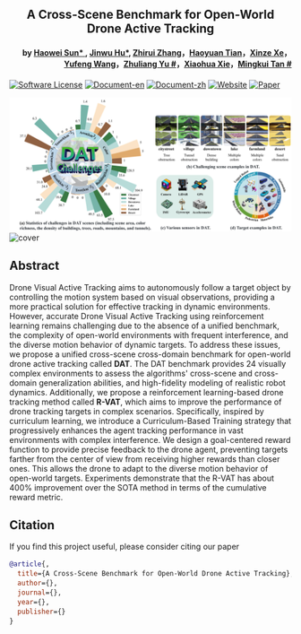 <h2 align="center">A Cross-Scene Benchmark for Open-World Drone Active Tracking</h2>
<h4 align="right">by  <a href="https://shwplus.github.io/">Haowei Sun* </a>, <a href="https://fhujinwu.github.io/">Jinwu Hu*</a>, <a href="https://github.com/egd060708">Zhirui Zhang</a>，<a href="https://github.com/scybd">Haoyuan Tian</a>，<a href="https://olivessora.github.io/">Xinze Xe</a>，<a href="https://wang678.github.io/">Yufeng Wang</a>，<a href="https://scholar.google.com/citations?user=oAUB9cQAAAAJ&hl=en">Zhuliang Yu #</a>，<a href="https://scholar.google.com/citations?user=5YZ3kvoAAAAJ&hl=en&oi=ao">Xiaohua Xie</a>，<a href="https://tanmingkui.github.io/">Mingkui Tan #</a></h4>
<!-- # A Cross-Scene Benchmark for Open-World Drone Active Tracking -->

[![Software License](https://img.shields.io/badge/license-MIT-blue)](LICENSE)
[![Document-en](https://img.shields.io/badge/doc-guide-blue)](https://dat-benchmark.tech/)
[![Document-zh](https://img.shields.io/badge/文档-指引-blue)](https://dat-benchmark.tech/zh/index.html)
[![Website](https://img.shields.io/badge/website-exhibition-blue)](https://dat-benchmark.framer.website/)
[![Paper](https://img.shields.io/badge/paper-work-blue)](https://arxiv.org/)

![cover1](./readmeCache/cover1.png)
![cover](./readmeCache/cover.gif)

## Abstract
Drone Visual Active Tracking aims to autonomously follow a target object by controlling the motion system based on visual observations, providing a more practical solution for effective tracking in dynamic environments. However, accurate Drone Visual Active Tracking using reinforcement learning remains challenging due to the absence of a unified benchmark, the complexity of open-world environments with frequent interference, and the diverse motion behavior of dynamic targets. To address these issues, we propose a unified cross-scene cross-domain benchmark for open-world drone active tracking called **DAT**. The DAT benchmark provides 24 visually complex environments to assess the algorithms' cross-scene and cross-domain generalization abilities, and high-fidelity modeling of realistic robot dynamics. Additionally, we propose a reinforcement learning-based drone tracking method called **R-VAT**, which aims to improve the performance of drone tracking targets in complex scenarios. Specifically, inspired by curriculum learning, we introduce a Curriculum-Based Training strategy that progressively enhances the agent tracking performance in vast environments with complex interference. We design a goal-centered reward function to provide precise feedback to the drone agent, preventing targets farther from the center of view from receiving higher rewards than closer ones. This allows the drone to adapt to the diverse motion behavior of open-world targets. Experiments demonstrate that the R-VAT has about 400% improvement over the SOTA method in terms of the cumulative reward metric.


## Citation
If you find this project useful, please consider citing our paper
```bibtex
@article{,
  title={A Cross-Scene Benchmark for Open-World Drone Active Tracking},
  author={},
  journal={},
  year={},
  publisher={}
}
```

